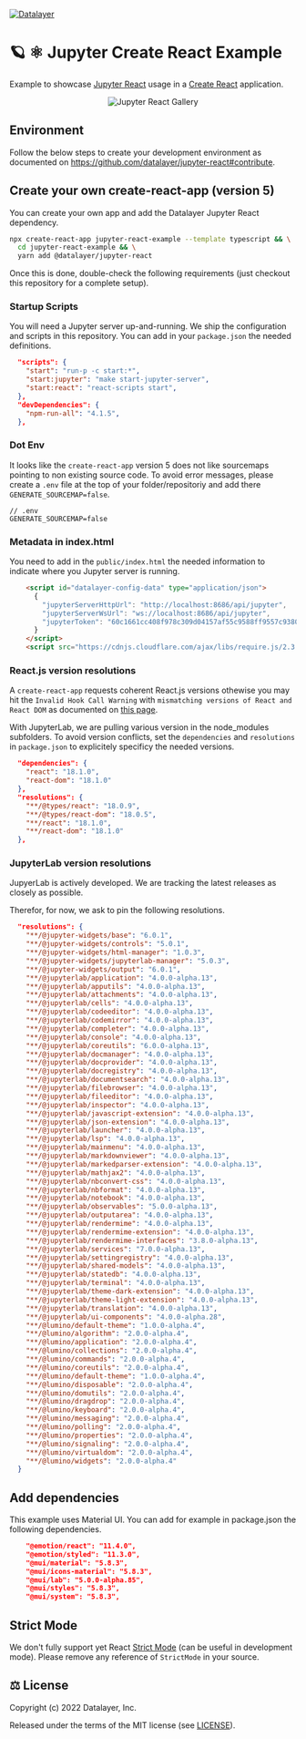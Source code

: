 [![Datalayer](https://assets.datalayer.design/datalayer-25.svg)](https://datalayer.io)

# 🪐 ⚛️ Jupyter Create React Example

Example to showcase [Jupyter React](https://github.com/datalayer/jupyter-react) usage in a [Create React](https://reactjs.org/docs/create-a-new-react-app.html) application.

<div align="center" style="text-align: center">
  <img alt="Jupyter React Gallery" src="https://datalayer-jupyter-examples.s3.amazonaws.com/jupyter-react-gallery.gif" />
</div>

## Environment

Follow the below steps to create your development environment as documented on https://github.com/datalayer/jupyter-react#contribute.

## Create your own create-react-app (version 5)

You can create your own app and add the Datalayer Jupyter React dependency.

```bash
npx create-react-app jupyter-react-example --template typescript && \
  cd jupyter-react-example && \
  yarn add @datalayer/jupyter-react
```

Once this is done, double-check the following requirements (just checkout this repository for a complete setup).

### Startup Scripts

You will need a Jupyter server up-and-running. We ship the configuration and scripts in this repository. You can add in your `package.json` the needed definitions.

```json
  "scripts": {
    "start": "run-p -c start:*",
    "start:jupyter": "make start-jupyter-server",
    "start:react": "react-scripts start",
  },
  "devDependencies": {
    "npm-run-all": "4.1.5",
  },
```

### Dot Env

It looks like the `create-react-app` version 5 does not like sourcemaps pointing to non existing source code. To avoid error messages, please create a `.env` file at the top of your folder/repositoriy and add there `GENERATE_SOURCEMAP=false`.

```dotenv
// .env
GENERATE_SOURCEMAP=false
```

### Metadata in index.html

You need to add in the `public/index.html` the needed information to indicate where you Jupyter server is running.

```html
    <script id="datalayer-config-data" type="application/json">
      {
        "jupyterServerHttpUrl": "http://localhost:8686/api/jupyter",
        "jupyterServerWsUrl": "ws://localhost:8686/api/jupyter",
        "jupyterToken": "60c1661cc408f978c309d04157af55c9588ff9557c9380e4fb50785750703da6"
      }
    </script>
    <script src="https://cdnjs.cloudflare.com/ajax/libs/require.js/2.3.4/require.min.js"></script>
```

### React.js version resolutions

A `create-react-app` requests coherent React.js versions othewise you may hit the `Invalid Hook Call Warning` with `mismatching versions of React and React DOM` as documented on [this page](https://reactjs.org/warnings/invalid-hook-call-warning.html).

With JupyterLab, we are pulling various version in the node_modules subfolders. To avoid version conflicts, set the `dependencies` and `resolutions` in `package.json` to explicitely specificy the needed versions.

```json
  "dependencies": {
    "react": "18.1.0",
    "react-dom": "18.1.0"
  },
  "resolutions": {
    "**/@types/react": "18.0.9",
    "**/@types/react-dom": "18.0.5",
    "**/react": "18.1.0",
    "**/react-dom": "18.1.0"
  },
```

### JupyterLab version resolutions

JupyerLab is actively developed. We are tracking the latest releases as closely as possible.

Therefor, for now, we ask to pin the following resolutions.

```json
  "resolutions": {
    "**/@jupyter-widgets/base": "6.0.1",
    "**/@jupyter-widgets/controls": "5.0.1",
    "**/@jupyter-widgets/html-manager": "1.0.3",
    "**/@jupyter-widgets/jupyterlab-manager": "5.0.3",
    "**/@jupyter-widgets/output": "6.0.1",
    "**/@jupyterlab/application": "4.0.0-alpha.13",
    "**/@jupyterlab/apputils": "4.0.0-alpha.13",
    "**/@jupyterlab/attachments": "4.0.0-alpha.13",
    "**/@jupyterlab/cells": "4.0.0-alpha.13",
    "**/@jupyterlab/codeeditor": "4.0.0-alpha.13",
    "**/@jupyterlab/codemirror": "4.0.0-alpha.13",
    "**/@jupyterlab/completer": "4.0.0-alpha.13",
    "**/@jupyterlab/console": "4.0.0-alpha.13",
    "**/@jupyterlab/coreutils": "6.0.0-alpha.13",
    "**/@jupyterlab/docmanager": "4.0.0-alpha.13",
    "**/@jupyterlab/docprovider": "4.0.0-alpha.13",
    "**/@jupyterlab/docregistry": "4.0.0-alpha.13",
    "**/@jupyterlab/documentsearch": "4.0.0-alpha.13",
    "**/@jupyterlab/filebrowser": "4.0.0-alpha.13",
    "**/@jupyterlab/fileeditor": "4.0.0-alpha.13",
    "**/@jupyterlab/inspector": "4.0.0-alpha.13",
    "**/@jupyterlab/javascript-extension": "4.0.0-alpha.13",
    "**/@jupyterlab/json-extension": "4.0.0-alpha.13",
    "**/@jupyterlab/launcher": "4.0.0-alpha.13",
    "**/@jupyterlab/lsp": "4.0.0-alpha.13",
    "**/@jupyterlab/mainmenu": "4.0.0-alpha.13",
    "**/@jupyterlab/markdownviewer": "4.0.0-alpha.13",
    "**/@jupyterlab/markedparser-extension": "4.0.0-alpha.13",
    "**/@jupyterlab/mathjax2": "4.0.0-alpha.13",
    "**/@jupyterlab/nbconvert-css": "4.0.0-alpha.13",
    "**/@jupyterlab/nbformat": "4.0.0-alpha.13",
    "**/@jupyterlab/notebook": "4.0.0-alpha.13",
    "**/@jupyterlab/observables": "5.0.0-alpha.13",
    "**/@jupyterlab/outputarea": "4.0.0-alpha.13",
    "**/@jupyterlab/rendermime": "4.0.0-alpha.13",
    "**/@jupyterlab/rendermime-extension": "4.0.0-alpha.13",
    "**/@jupyterlab/rendermime-interfaces": "3.8.0-alpha.13",
    "**/@jupyterlab/services": "7.0.0-alpha.13",
    "**/@jupyterlab/settingregistry": "4.0.0-alpha.13",
    "**/@jupyterlab/shared-models": "4.0.0-alpha.13",
    "**/@jupyterlab/statedb": "4.0.0-alpha.13",
    "**/@jupyterlab/terminal": "4.0.0-alpha.13",
    "**/@jupyterlab/theme-dark-extension": "4.0.0-alpha.13",
    "**/@jupyterlab/theme-light-extension": "4.0.0-alpha.13",
    "**/@jupyterlab/translation": "4.0.0-alpha.13",
    "**/@jupyterlab/ui-components": "4.0.0-alpha.28",
    "**/@lumino/default-theme": "1.0.0-alpha.4",
    "**/@lumino/algorithm": "2.0.0-alpha.4",
    "**/@lumino/application": "2.0.0-alpha.4",
    "**/@lumino/collections": "2.0.0-alpha.4",
    "**/@lumino/commands": "2.0.0-alpha.4",
    "**/@lumino/coreutils": "2.0.0-alpha.4",
    "**/@lumino/default-theme": "1.0.0-alpha.4",
    "**/@lumino/disposable": "2.0.0-alpha.4",
    "**/@lumino/domutils": "2.0.0-alpha.4",
    "**/@lumino/dragdrop": "2.0.0-alpha.4",
    "**/@lumino/keyboard": "2.0.0-alpha.4",
    "**/@lumino/messaging": "2.0.0-alpha.4",
    "**/@lumino/polling": "2.0.0-alpha.4",
    "**/@lumino/properties": "2.0.0-alpha.4",
    "**/@lumino/signaling": "2.0.0-alpha.4",
    "**/@lumino/virtualdom": "2.0.0-alpha.4",
    "**/@lumino/widgets": "2.0.0-alpha.4"
  }
```

## Add dependencies

This example uses Material UI. You can add for example in package.json the following dependencies.

```json
    "@emotion/react": "11.4.0",
    "@emotion/styled": "11.3.0",
    "@mui/material": "5.8.3",
    "@mui/icons-material": "5.8.3",
    "@mui/lab": "5.0.0-alpha.85",
    "@mui/styles": "5.8.3",
    "@mui/system": "5.8.3",
```

## Strict Mode

We don't fully support yet React [Strict Mode](https://reactjs.org/docs/strict-mode.html) (can be useful in development mode). Please remove any reference of `StrictMode` in your source.

## ⚖️ License

Copyright (c) 2022 Datalayer, Inc.

Released under the terms of the MIT license (see [LICENSE](./LICENSE)).
